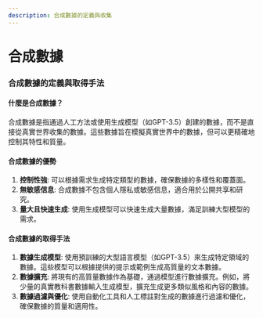 ```yaml
---
description: 合成數據的定義與收集
---
```


# 合成數據

### 合成數據的定義與取得手法

#### 什麼是合成數據？

合成數據是指通過人工方法或使用生成模型（如GPT-3.5）創建的數據，而不是直接從真實世界收集的數據。這些數據旨在模擬真實世界中的數據，但可以更精確地控制其特性和質量。

#### 合成數據的優勢

1. **控制性強**: 可以根據需求生成特定類型的數據，確保數據的多樣性和覆蓋面。
2. **無敏感信息**: 合成數據不包含個人隱私或敏感信息，適合用於公開共享和研究。
3. **量大且快速生成**: 使用生成模型可以快速生成大量數據，滿足訓練大型模型的需求。

#### 合成數據的取得手法

1. **數據生成模型**: 使用預訓練的大型語言模型（如GPT-3.5）來生成特定領域的數據。這些模型可以根據提供的提示或範例生成高質量的文本數據。
2. **數據擴充**: 將現有的高質量數據作為基礎，通過模型進行數據擴充。例如，將少量的真實教科書數據輸入生成模型，擴充生成更多類似風格和內容的數據。
3. **數據過濾與優化**: 使用自動化工具和人工標註對生成的數據進行過濾和優化，確保數據的質量和適用性。
